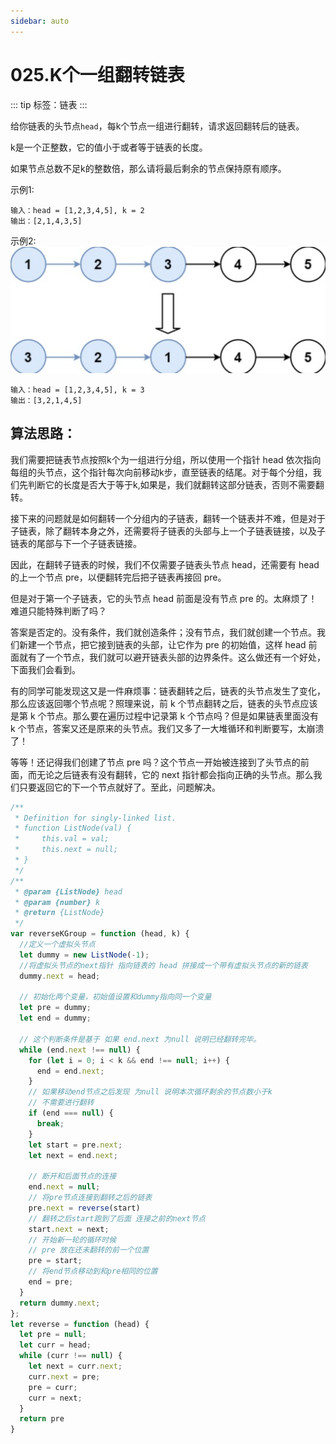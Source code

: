 ```yaml
---
sidebar: auto
---
```


# 025.K个一组翻转链表
::: tip
标签：链表
:::

给你链表的头节点`head`，每k个节点一组进行翻转，请求返回翻转后的链表。

k是一个正整数，它的值小于或者等于链表的长度。

如果节点总数不足k的整数倍，那么请将最后剩余的节点保持原有顺序。

示例1:

```
输入：head = [1,2,3,4,5], k = 2
输出：[2,1,4,3,5]
```

示例2:
![图示](../../images/leetcode/25/01.png)
```
输入：head = [1,2,3,4,5], k = 3
输出：[3,2,1,4,5]
```

## 算法思路：

我们需要把链表节点按照k个为一组进行分组，所以使用一个指针 head 依次指向每组的头节点，这个指针每次向前移动k步，直至链表的结尾。对于每个分组，我们先判断它的长度是否大于等于k,如果是，我们就翻转这部分链表，否则不需要翻转。

接下来的问题就是如何翻转一个分组内的子链表，翻转一个链表并不难，但是对于子链表，除了翻转本身之外，还需要将子链表的头部与上一个子链表链接，以及子链表的尾部与下一个子链表链接。

因此，在翻转子链表的时候，我们不仅需要子链表头节点 head，还需要有 head 的上一个节点 pre，以便翻转完后把子链表再接回 pre。

但是对于第一个子链表，它的头节点 head 前面是没有节点 pre 的。太麻烦了！难道只能特殊判断了吗？

答案是否定的。没有条件，我们就创造条件；没有节点，我们就创建一个节点。我们新建一个节点，把它接到链表的头部，让它作为 pre 的初始值，这样 head 前面就有了一个节点，我们就可以避开链表头部的边界条件。这么做还有一个好处，下面我们会看到。

有的同学可能发现这又是一件麻烦事：链表翻转之后，链表的头节点发生了变化，那么应该返回哪个节点呢？照理来说，前 k 个节点翻转之后，链表的头节点应该是第 k 个节点。那么要在遍历过程中记录第 k 个节点吗？但是如果链表里面没有 k 个节点，答案又还是原来的头节点。我们又多了一大堆循环和判断要写，太崩溃了！

等等！还记得我们创建了节点 pre 吗？这个节点一开始被连接到了头节点的前面，而无论之后链表有没有翻转，它的 next 指针都会指向正确的头节点。那么我们只要返回它的下一个节点就好了。至此，问题解决。

```js
/**
 * Definition for singly-linked list.
 * function ListNode(val) {
 *     this.val = val;
 *     this.next = null;
 * }
 */
/**
 * @param {ListNode} head
 * @param {number} k
 * @return {ListNode}
 */
var reverseKGroup = function (head, k) {
  //定义一个虚拟头节点
  let dummy = new ListNode(-1);
  //将虚拟头节点的next指针 指向链表的 head 拼接成一个带有虚拟头节点的新的链表
  dummy.next = head;

  // 初始化两个变量，初始值设置和dummy指向同一个变量
  let pre = dummy;
  let end = dummy;

  // 这个判断条件是基于 如果 end.next 为null 说明已经翻转完毕。
  while (end.next !== null) {
    for (let i = 0; i < k && end !== null; i++) {
      end = end.next;
    }
    // 如果移动end节点之后发现 为null 说明本次循环剩余的节点数小于k 
    // 不需要进行翻转
    if (end === null) {
      break;
    }
    let start = pre.next;
    let next = end.next;

    // 断开和后面节点的连接
    end.next = null;
    // 将pre节点连接到翻转之后的链表
    pre.next = reverse(start)
    // 翻转之后start跑到了后面 连接之前的next节点
    start.next = next;
    // 开始新一轮的循环时候
    // pre 放在还未翻转的前一个位置
    pre = start;
    // 将end节点移动到和pre相同的位置
    end = pre;
  }
  return dummy.next;
};
let reverse = function (head) {
  let pre = null;
  let curr = head;
  while (curr !== null) {
    let next = curr.next;
    curr.next = pre;
    pre = curr;
    curr = next;
  }
  return pre
}
```

